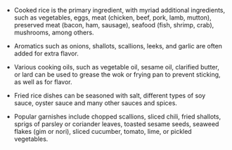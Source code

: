 * Cooked rice is the primary ingredient, with myriad additional ingredients, such as vegetables, eggs, meat (chicken, beef, pork, lamb, mutton), preserved meat (bacon, ham, sausage), seafood (fish, shrimp, crab), mushrooms, among others.

* Aromatics such as onions, shallots, scallions, leeks, and garlic are often added for extra flavor.

* Various cooking oils, such as vegetable oil, sesame oil, clarified butter, or lard can be used to grease the wok or frying pan to prevent sticking, as well as for flavor.

* Fried rice dishes can be seasoned with salt, different types of soy sauce, oyster sauce and many other sauces and spices.

* Popular garnishes include chopped scallions, sliced chili, fried shallots, sprigs of parsley or coriander leaves, toasted sesame seeds, seaweed flakes (gim or nori), sliced cucumber, tomato, lime, or pickled vegetables.